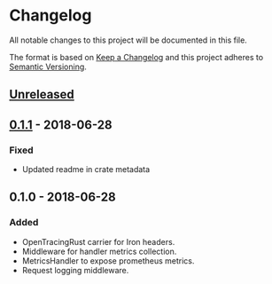 # Changelog
All notable changes to this project will be documented in this file.

The format is based on [Keep a Changelog](http://keepachangelog.com/en/1.0.0/)
and this project adheres to [Semantic Versioning](http://semver.org/spec/v2.0.0.html).

## [Unreleased]

## [0.1.1] - 2018-06-28
### Fixed
- Updated readme in crate metadata

## 0.1.0 - 2018-06-28
### Added
- OpenTracingRust carrier for Iron headers.
- Middleware for handler metrics collection.
- MetricsHandler to expose prometheus metrics.
- Request logging middleware.


[Unreleased]: https://github.com/replicante-io/agents/compare/v0.1.1...HEAD
[0.1.1]: https://github.com/replicante-io/agents/compare/v0.1.0...v0.1.1

